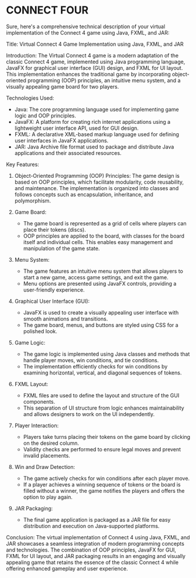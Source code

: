 # CONNECT FOUR
Sure, here's a comprehensive technical description of your virtual implementation of the Connect 4 game using Java, FXML, and JAR:

Title: Virtual Connect 4 Game Implementation using Java, FXML, and JAR

Introduction:
The Virtual Connect 4 game is a modern adaptation of the classic Connect 4 game, implemented using Java programming language, JavaFX for graphical user interface (GUI) design, and FXML for UI layout. This implementation enhances the traditional game by incorporating object-oriented programming (OOP) principles, an intuitive menu system, and a visually appealing game board for two players.

Technologies Used:
- Java: The core programming language used for implementing game logic and OOP principles.
- JavaFX: A platform for creating rich internet applications using a lightweight user interface API, used for GUI design.
- FXML: A declarative XML-based markup language used for defining user interfaces in JavaFX applications.
- JAR: Java Archive file format used to package and distribute Java applications and their associated resources.

Key Features:

1. Object-Oriented Programming (OOP) Principles:
   The game design is based on OOP principles, which facilitate modularity, code reusability, and maintenance. The implementation is organized into classes and follows concepts such as encapsulation, inheritance, and polymorphism.

2. Game Board:
   - The game board is represented as a grid of cells where players can place their tokens (discs).
   - OOP principles are applied to the board, with classes for the board itself and individual cells. This enables easy management and manipulation of the game state.
   
3. Menu System:
   - The game features an intuitive menu system that allows players to start a new game, access game settings, and exit the game.
   - Menu options are presented using JavaFX controls, providing a user-friendly experience.
   
4. Graphical User Interface (GUI):
   - JavaFX is used to create a visually appealing user interface with smooth animations and transitions.
   - The game board, menus, and buttons are styled using CSS for a polished look.
   
5. Game Logic:
   - The game logic is implemented using Java classes and methods that handle player moves, win conditions, and tie conditions.
   - The implementation efficiently checks for win conditions by examining horizontal, vertical, and diagonal sequences of tokens.
   
6. FXML Layout:
   - FXML files are used to define the layout and structure of the GUI components.
   - This separation of UI structure from logic enhances maintainability and allows designers to work on the UI independently.
   
7. Player Interaction:
   - Players take turns placing their tokens on the game board by clicking on the desired column.
   - Validity checks are performed to ensure legal moves and prevent invalid placements.
   
8. Win and Draw Detection:
   - The game actively checks for win conditions after each player move.
   - If a player achieves a winning sequence of tokens or the board is filled without a winner, the game notifies the players and offers the option to play again.
   
9. JAR Packaging:
   - The final game application is packaged as a JAR file for easy distribution and execution on Java-supported platforms.
   
Conclusion:
The virtual implementation of Connect 4 using Java, FXML, and JAR showcases a seamless integration of modern programming concepts and technologies. The combination of OOP principles, JavaFX for GUI, FXML for UI layout, and JAR packaging results in an engaging and visually appealing game that retains the essence of the classic Connect 4 while offering enhanced gameplay and user experience.
